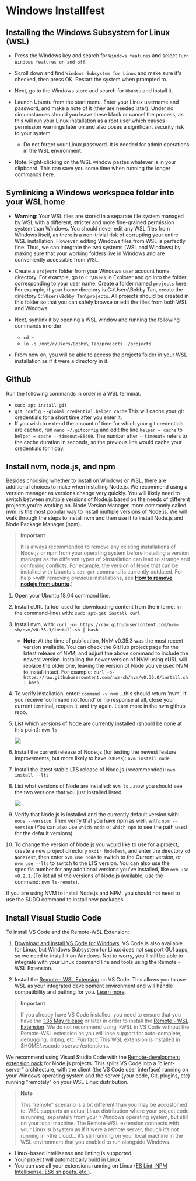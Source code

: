 # Windows Installfest

## Installing the Windows Subsystem for Linux (WSL)
- Press the Windows key and search for `Windows features` and select `Turn Windows features on and off`.

- Scroll down and find `Windows Subsystem for Linux` and make sure it's checked, then press OK. Restart the system when prompted to.

- Next, go to the Windows store and search for `Ubuntu` and install it.

- Launch Ubuntu from the start menu. Enter your Linux username and password, and make a note of it (they are needed later). Under no circumstances should you leave these blank or cancel the process, as this will run your Linux installation as a root user which causes permission warnings later on and also poses a significant security risk to your system.
  - Do not forget your Linux password. It is needed for admin operations in the WSL environment.
  
- Note: Right-clicking on the WSL window pastes whatever is in your clipboard. This can save you some time when running the longer commands here.

## Symlinking a Windows workspace folder into your WSL home
- **Warning**: Your WSL files are stored in a separate file system managed by WSL with a different, stricter and more fine-grained permission system than Windows. You should never edit any WSL files from Windows itself, as there is a non-trivial risk of corrupting your entire WSL installation. However, editing Windows files from WSL is perfectly fine. Thus, we can integrate the two systems (WSL and Windows) by making sure that your working folders live in Windows and are conveniently accessible from WSL.

- Create a `projects` folder from your Windows user account home directory. For example, go to `C:\Users` in Explorer and go into the folder corresponding to your user name. Create a folder named `projects` here. For example, if your home directory is C:\Users\Bobby Tan, create the directory `C:\Users\Bobby Tan\projects`. All projects should be created in this folder so that you can safely browse or edit the files from both WSL and Windows.

- Next, symlink it by opening a WSL window and running the following commands in order
  - `cd ~`
  - `ln -s /mnt/c/Users/Bobby\ Tan/projects ./projects`

- From now on, you will be able to access the projects folder in your WSL installation as if it were a directory in it.

## Github
Run the following commands in order in a WSL terminal.

- `sudo apt install git`
- `git config --global credential.helper cache` This will cache your git credentials for a short time after you enter it.
- If you wish to extend the amount of time for which your git credentials are cached, run `nano ~/.gitconfig` and edit the line `helper = cache` to `helper = cache --timeout=86400`. The number after `--timeout=` refers to the cache duration in seconds, so the previous line would cache your credentials for 1 day.

## Install nvm, node.js, and npm
Besides choosing whether to install on Windows or WSL, there are additional choices to make when installing Node.js. We recommend using a version manager as versions change very quickly. You will likely need to switch between multiple versions of Node.js based on the needs of different projects you're working on. Node Version Manager, more commonly called nvm, is the most popular way to install multiple versions of Node.js. We will walk through the steps to install nvm and then use it to install Node.js and Node Package Manager (npm).

>**Important**
>
>It is always recommended to remove any existing installations of Node.js or npm from your operating system before installing a version manager as the different types of >installation can lead to strange and confusing conflicts. For example, the version of Node that can be installed with Ubuntu's `apt-get` command is currently outdated. For help >with removing previous installations, see <a href="https://askubuntu.com/questions/786015/how-to-remove-nodejs-from-ubuntu-16-04">**How to remove nodejs from ubuntu**</a>.)

1. Open your Ubuntu 18.04 command line.

2. Install cURL (a tool used for downloading content from the internet in the command-line) with: `sudo apt-get install curl`

3. Install nvm, with: `curl -o- https://raw.githubusercontent.com/nvm-sh/nvm/v0.35.3/install.sh | bash`
    - **Note**: At the time of publication, NVM v0.35.3 was the most recent version available. You can check the GitHub project page for the latest release of NVM, and adjust the above command to include the newest version. Installing the newer version of NVM using cURL will replace the older one, leaving the version of Node you've used NVM to install intact. For example: `curl -o- https://raw.githubusercontent.com/nvm-sh/nvm/v0.36.0/install.sh | bash`

4. To verify installation, enter: `command -v nvm` ...this should return 'nvm', if you receive 'command not found' or no response at all, close your current terminal, reopen it, and try again. Learn more in the nvm github repo.

5. List which versions of Node are currently installed (should be none at this point): `nvm ls`

    <img src="https://docs.microsoft.com/en-us/windows/images/nvm-no-node.png" />
    
6. Install the current release of Node.js (for testing the newest feature improvements, but more likely to have issues): `nvm install node`

7. Install the latest stable LTS release of Node.js (recommended): `nvm install --lts`

8. List what versions of Node are installed: `nvm ls` ...now you should see the two versions that you just installed listed.

    <img src="https://docs.microsoft.com/en-us/windows/images/nvm-node-installed.png" />

9. Verify that Node.js is installed and the currently default version with: `node --version`. Then verify that you have npm as well, with: `npm --version` (You can also use `which node` or `which npm` to see the path used for the default versions).

10. To change the version of Node.js you would like to use for a project, create a new project directory `mkdir NodeTest`, and enter the directory `cd NodeTest`, then enter `nvm use node` to switch to the Current version, or `nvm use --lts` to switch to the LTS version. You can also use the specific number for any additional versions you've installed, like `nvm use v8.2.1`. (To list all of the versions of Node.js available, use the command: `nvm ls-remote`).

If you are using NVM to install Node.js and NPM, you should not need to use the SUDO command to install new packages.

## Install Visual Studio Code
To install VS Code and the Remote-WSL Extension:

1. <a href="https://code.visualstudio.com/">Download and install VS Code for Windows</a>. VS Code is also available for Linux, but Windows Subsystem for Linux does not support GUI apps, so we need to install it on Windows. Not to worry, you'll still be able to integrate with your Linux command line and tools using the Remote - WSL Extension.

2. Install the <a href="https://marketplace.visualstudio.com/items?itemName=ms-vscode-remote.remote-wsl">Remote - WSL Extension</a> on VS Code. This allows you to use WSL as your integrated development environment and will handle compatibility and pathing for you. <a href="https://code.visualstudio.com/docs/remote/remote-overview">Learn more</a>.

>**Important**
>
>If you already have VS Code installed, you need to ensure that you have the <a href="https://code.visualstudio.com/updates/v1_35">1.35 May release</a> or later in order to install the <a href="https://marketplace.visualstudio.com/items?itemName=ms-vscode-remote.remote-wsl">Remote - WSL Extension</a>. We do not recommend using >WSL in VS Code without the Remote-WSL extension as you will lose support for auto-complete, debugging, linting, etc. Fun fact: This WSL extension is installed in $HOME/.vscode->server/extensions.

We recommend using Visual Studio Code with the <a href="https://marketplace.visualstudio.com/items?itemName=ms-vscode-remote.vscode-remote-extensionpack">Remote-development extension pack</a> for Node.js projects. This splits VS Code into a “client-server” architecture, with the client (the VS Code user interface) running on your Windows operating system and the server (your code, Git, plugins, etc) running "remotely" on your WSL Linux distribution.

>**Note**
>
>This “remote” scenario is a bit different than you may be accustomed to. WSL supports an actual Linux distribution where your project code is running, separately from your >Windows operating system, but still on your local machine. The Remote-WSL extension connects with your Linux subsystem as if it were a remote server, though it’s not running in >the cloud… it’s still running on your local machine in the WSL environment that you enabled to run alongside Windows.

  - Linux-based Intellisense and linting is supported.
  - Your project will automatically build in Linux.
  - You can use all your extensions running on Linux (<a href="https://marketplace.visualstudio.com/items?itemName=waderyan.nodejs-extension-pack">ES Lint, NPM Intellisense, ES6 snippets, etc.</a>).









